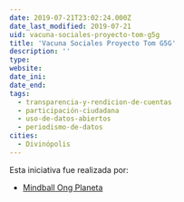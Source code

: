 ```yaml
---
date: 2019-07-21T23:02:24.000Z
date_last_modified: 2019-07-21
uid: vacuna-sociales-proyecto-tom-g5g
title: 'Vacuna Sociales Proyecto Tom G5G'
description: ''
type: 
website: 
date_ini: 
date_end: 
tags:
  - transparencia-y-rendicion-de-cuentas
  - participación-ciudadana
  - uso-de-datos-abiertos
  - periodismo-de-datos
cities: 
  - Divinópolis
---
```


Esta iniciativa fue realizada por:

- [Mindball Ong Planeta](/organizaciones/mindball-ong-planeta)
